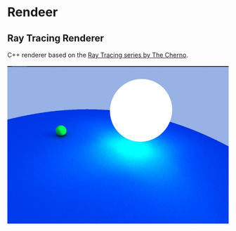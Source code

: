 # Rendeer 
## Ray Tracing Renderer

C++ renderer based on the [Ray Tracing series by The Cherno](https://www.youtube.com/playlist?list=PLlrATfBNZ98edc5GshdBtREv5asFW3yXl).
\
\
![Rendering example](https://github.com/juve-938383/Rendeer-RayTracing/blob/master/Images/Rendeer.jpg)
